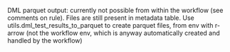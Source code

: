DML parquet output: currently not possible from within the workflow
(see comments on rule). Files are still present in metadata table.
Use utils.dml_test_results_to_parquet to create parquet files,
from env with r-arrow (not the workflow env, which is anyway automatically
created and handled by the workflow)